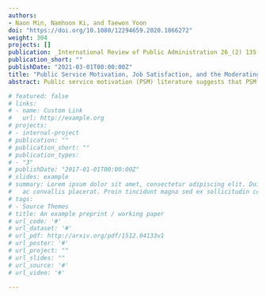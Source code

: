 ```yaml
---
authors:
- Naon Min, Namhoon Ki, and Taewon Yoon
doi: "https://doi.org/10.1080/12294659.2020.1866272"
weight: 304
projects: []
publication: _International Review of Public Administration 26_(2) 135-155
publication_short: ""
publishDate: "2021-03-01T00:00:00Z"
title: "Public Service Motivation, Job Satisfaction, and the Moderating Effect of Employment Sector: A Meta-Analysis"
abstract: Public service motivation (PSM) literature suggests that PSM has a positive effect on employees’ job satisfaction. Using meta-analysis, this study examines the aggregate effect of PSM on job satisfaction. In addition, this study investigates whether sector affiliation moderates the relationship between PSM and employee job satisfaction. Based on reported correlations between PSM and job satisfaction from 46 studies, this study finds compelling evidence for a positive relationship between PSM and job satisfaction. Furthermore, a subsequent analysis reveals that this relationship is stronger for individuals who work in the government sector.

# featured: false
# links:
# - name: Custom Link
#   url: http://example.org
# projects:
# - internal-project
# publication: ""
# publication_short: ""
# publication_types:
# - "3"
# publishDate: "2017-01-01T00:00:00Z"
# slides: example
# summary: Lorem ipsum dolor sit amet, consectetur adipiscing elit. Duis posuere tellus
#   ac convallis placerat. Proin tincidunt magna sed ex sollicitudin condimentum.
# tags:
# - Source Themes
# title: An example preprint / working paper
# url_code: '#'
# url_dataset: '#'
# url_pdf: http://arxiv.org/pdf/1512.04133v1
# url_poster: '#'
# url_project: ""
# url_slides: ""
# url_source: '#'
# url_video: '#'

---
```

